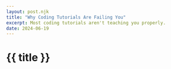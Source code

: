 ```yaml
---
layout: post.njk
title: "Why Coding Tutorials Are Failing You"
excerpt: Most coding tutorials aren't teaching you properly.
date: 2024-06-19
---
```

# {{ title }}